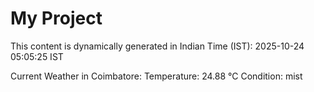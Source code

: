 # My Project

This content is dynamically generated in Indian Time (IST): 2025-10-24 05:05:25 IST


Current Weather in Coimbatore:
Temperature: 24.88 °C
Condition: mist
